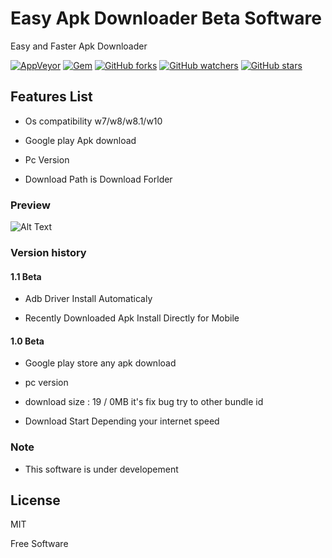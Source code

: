 # Easy Apk Downloader Beta Software
Easy and Faster Apk Downloader 


[![AppVeyor](https://img.shields.io/appveyor/ci/gruntjs/grunt.svg)](https://github.com/irshadpathan/EasyApkDownloaderSoftware)
[![Gem](https://img.shields.io/gem/dt/rails.svg)](https://github.com/irshadpathan/EasyApkDownloaderSoftware)
[![GitHub forks](https://img.shields.io/github/forks/badges/shields.svg?style=social&label=Fork)](https://github.com/irshadpathan/EasyApkDownloaderSoftware)
[![GitHub watchers](https://img.shields.io/github/watchers/badges/shields.svg?style=social&label=Watch)](https://github.com/irshadpathan/EasyApkDownloaderSoftware)
[![GitHub stars](https://img.shields.io/github/stars/badges/shields.svg?style=social&label=Stars)](https://github.com/irshadpathan/EasyApkDownloaderSoftware)


## Features List

- Os compatibility w7/w8/w8.1/w10

- Google play Apk download

- Pc Version 

- Download Path is Download Forlder

### Preview

![Alt Text](https://media.giphy.com/media/3o752eLBYyyjUnOYqA/giphy.gif)


### Version history

#### 1.1 Beta

* Adb Driver Install Automaticaly 

* Recently Downloaded Apk Install Directly for Mobile

#### 1.0 Beta

* Google play store any apk download 

* pc version

*  download size : 19 / 0MB it's fix bug try to other bundle id

* Download Start Depending your internet speed

### Note
* This software is under developement


License
----

MIT


Free Software

